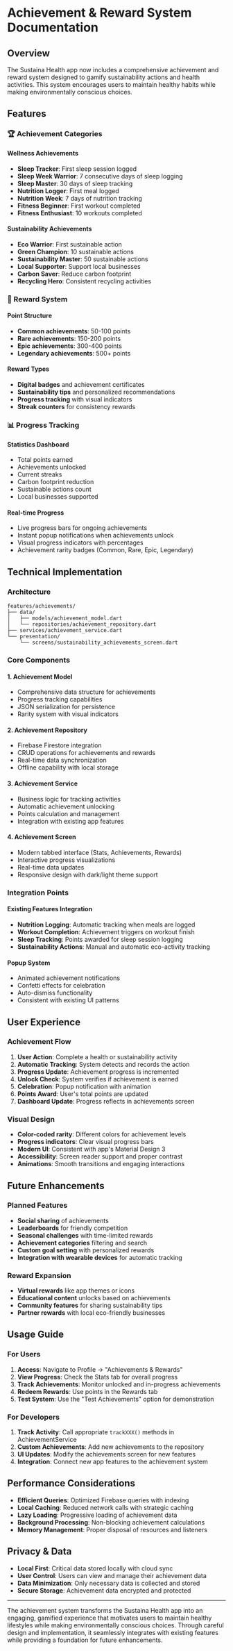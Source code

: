 # Achievement & Reward System Documentation

## Overview

The Sustaina Health app now includes a comprehensive achievement and reward system designed to gamify sustainability actions and health activities. This system encourages users to maintain healthy habits while making environmentally conscious choices.

## Features

### 🏆 Achievement Categories

#### Wellness Achievements
- **Sleep Tracker**: First sleep session logged
- **Sleep Week Warrior**: 7 consecutive days of sleep logging  
- **Sleep Master**: 30 days of sleep tracking
- **Nutrition Logger**: First meal logged
- **Nutrition Week**: 7 days of nutrition tracking
- **Fitness Beginner**: First workout completed
- **Fitness Enthusiast**: 10 workouts completed

#### Sustainability Achievements
- **Eco Warrior**: First sustainable action
- **Green Champion**: 10 sustainable actions
- **Sustainability Master**: 50 sustainable actions
- **Local Supporter**: Support local businesses
- **Carbon Saver**: Reduce carbon footprint
- **Recycling Hero**: Consistent recycling activities

### 🎁 Reward System

#### Point Structure
- **Common achievements**: 50-100 points
- **Rare achievements**: 150-200 points  
- **Epic achievements**: 300-400 points
- **Legendary achievements**: 500+ points

#### Reward Types
- **Digital badges** and achievement certificates
- **Sustainability tips** and personalized recommendations
- **Progress tracking** with visual indicators
- **Streak counters** for consistency rewards

### 📊 Progress Tracking

#### Statistics Dashboard
- Total points earned
- Achievements unlocked
- Current streaks
- Carbon footprint reduction
- Sustainable actions count
- Local businesses supported

#### Real-time Progress
- Live progress bars for ongoing achievements
- Instant popup notifications when achievements unlock
- Visual progress indicators with percentages
- Achievement rarity badges (Common, Rare, Epic, Legendary)

## Technical Implementation

### Architecture
```
features/achievements/
├── data/
│   ├── models/achievement_model.dart
│   └── repositories/achievement_repository.dart
├── services/achievement_service.dart
└── presentation/
    └── screens/sustainability_achievements_screen.dart
```

### Core Components

#### 1. Achievement Model
- Comprehensive data structure for achievements
- Progress tracking capabilities
- JSON serialization for persistence
- Rarity system with visual indicators

#### 2. Achievement Repository  
- Firebase Firestore integration
- CRUD operations for achievements and rewards
- Real-time data synchronization
- Offline capability with local storage

#### 3. Achievement Service
- Business logic for tracking activities
- Automatic achievement unlocking
- Points calculation and management
- Integration with existing app features

#### 4. Achievement Screen
- Modern tabbed interface (Stats, Achievements, Rewards)
- Interactive progress visualizations
- Real-time data updates
- Responsive design with dark/light theme support

### Integration Points

#### Existing Features Integration
- **Nutrition Logging**: Automatic tracking when meals are logged
- **Workout Completion**: Achievement triggers on workout finish
- **Sleep Tracking**: Points awarded for sleep session logging
- **Sustainability Actions**: Manual and automatic eco-activity tracking

#### Popup System
- Animated achievement notifications
- Confetti effects for celebration
- Auto-dismiss functionality
- Consistent with existing UI patterns

## User Experience

### Achievement Flow
1. **User Action**: Complete a health or sustainability activity
2. **Automatic Tracking**: System detects and records the action
3. **Progress Update**: Achievement progress is incremented
4. **Unlock Check**: System verifies if achievement is earned
5. **Celebration**: Popup notification with animation
6. **Points Award**: User's total points are updated
7. **Dashboard Update**: Progress reflects in achievements screen

### Visual Design
- **Color-coded rarity**: Different colors for achievement levels
- **Progress indicators**: Clear visual progress bars
- **Modern UI**: Consistent with app's Material Design 3
- **Accessibility**: Screen reader support and proper contrast
- **Animations**: Smooth transitions and engaging interactions

## Future Enhancements

### Planned Features
- **Social sharing** of achievements
- **Leaderboards** for friendly competition
- **Seasonal challenges** with time-limited rewards
- **Achievement categories** filtering and search
- **Custom goal setting** with personalized rewards
- **Integration with wearable devices** for automatic tracking

### Reward Expansion
- **Virtual rewards** like app themes or icons
- **Educational content** unlocks based on achievements
- **Community features** for sharing sustainability tips
- **Partner rewards** with local eco-friendly businesses

## Usage Guide

### For Users
1. **Access**: Navigate to Profile → "Achievements & Rewards"
2. **View Progress**: Check the Stats tab for overall progress
3. **Track Achievements**: Monitor unlocked and in-progress achievements
4. **Redeem Rewards**: Use points in the Rewards tab
5. **Test System**: Use the "Test Achievements" option for demonstration

### For Developers
1. **Track Activity**: Call appropriate `trackXXX()` methods in AchievementService
2. **Custom Achievements**: Add new achievements to the repository
3. **UI Updates**: Modify the achievements screen for new features
4. **Integration**: Connect new app features to the achievement system

## Performance Considerations

- **Efficient Queries**: Optimized Firebase queries with indexing
- **Local Caching**: Reduced network calls with strategic caching  
- **Lazy Loading**: Progressive loading of achievement data
- **Background Processing**: Non-blocking achievement calculations
- **Memory Management**: Proper disposal of resources and listeners

## Privacy & Data

- **Local First**: Critical data stored locally with cloud sync
- **User Control**: Users can view and manage their achievement data
- **Data Minimization**: Only necessary data is collected and stored
- **Secure Storage**: Achievement data encrypted and protected

---

The achievement system transforms the Sustaina Health app into an engaging, gamified experience that motivates users to maintain healthy lifestyles while making environmentally conscious choices. Through careful design and implementation, it seamlessly integrates with existing features while providing a foundation for future enhancements.
